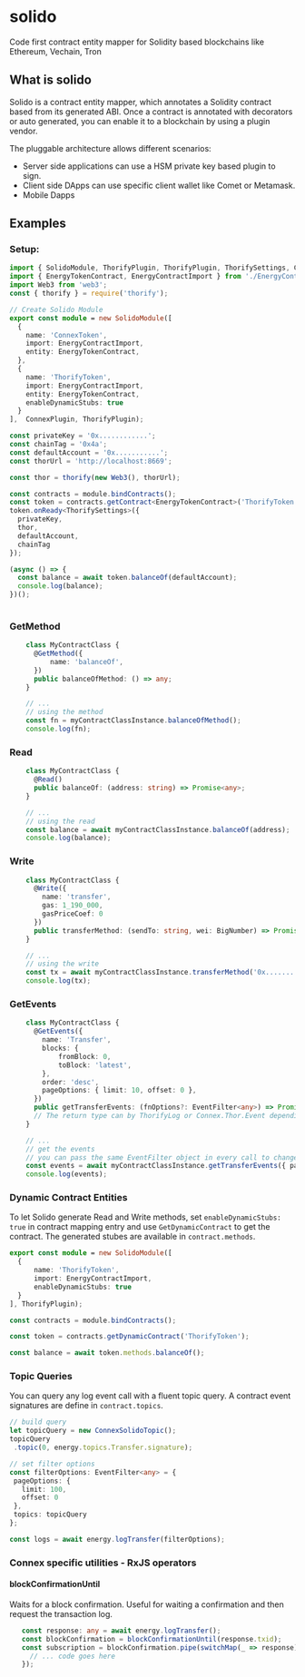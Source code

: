 # solido
Code first contract entity mapper for Solidity based blockchains like Ethereum, Vechain, Tron


## What is solido

Solido is a contract entity mapper, which annotates a Solidity contract based from its generated ABI. Once a contract is annotated with decorators or auto generated, you can enable it to a blockchain by using a plugin vendor.

The pluggable architecture allows different scenarios:
- Server side applications can use a HSM private key based plugin to sign.
- Client side DApps can use specific client wallet like Comet or Metamask.
- Mobile Dapps

## Examples

### Setup:

```typescript
import { SolidoModule, ThorifyPlugin, ThorifyPlugin, ThorifySettings, ConnexPlugin } from '@decent-bet/solido';
import { EnergyTokenContract, EnergyContractImport } from './EnergyContract';
import Web3 from 'web3';
const { thorify } = require('thorify');

// Create Solido Module
export const module = new SolidoModule([
  {
    name: 'ConnexToken',
    import: EnergyContractImport,
    entity: EnergyTokenContract,
  },
  {
    name: 'ThorifyToken',
    import: EnergyContractImport,
    entity: EnergyTokenContract,
    enableDynamicStubs: true
  }
],  ConnexPlugin, ThorifyPlugin);

const privateKey = '0x............';
const chainTag = '0x4a';
const defaultAccount = '0x...........';
const thorUrl = 'http://localhost:8669';

const thor = thorify(new Web3(), thorUrl);

const contracts = module.bindContracts();
const token = contracts.getContract<EnergyTokenContract>('ThorifyToken');
token.onReady<ThorifySettings>({
  privateKey,
  thor,
  defaultAccount,
  chainTag
});

(async () => {
  const balance = await token.balanceOf(defaultAccount);
  console.log(balance);
})();
 
```


### GetMethod
```typescript
    class MyContractClass {
      @GetMethod({
          name: 'balanceOf',
      })
      public balanceOfMethod: () => any;
    }

    // ...
    // using the method 
    const fn = myContractClassInstance.balanceOfMethod();
    console.log(fn);
```

### Read
```typescript
    class MyContractClass {
      @Read()
      public balanceOf: (address: string) => Promise<any>;
    }

    // ...
    // using the read 
    const balance = await myContractClassInstance.balanceOf(address);
    console.log(balance);
```

### Write
```typescript
    class MyContractClass {
      @Write({
        name: 'transfer',
        gas: 1_190_000,
        gasPriceCoef: 0
      })
      public transferMethod: (sendTo: string, wei: BigNumber) => Promise<any>;
    }

    // ...
    // using the write 
    const tx = await myContractClassInstance.transferMethod('0x........', new BigNumber(1**6));
    console.log(tx);
```

### GetEvents
```typescript
    class MyContractClass {
      @GetEvents({
        name: 'Transfer',
        blocks: {
            fromBlock: 0,
            toBlock: 'latest',
        },
        order: 'desc',
        pageOptions: { limit: 10, offset: 0 },
      })
      public getTransferEvents: (fnOptions?: EventFilter<any>) => Promise<ThorifyLog[]>;
      // The return type can by ThorifyLog or Connex.Thor.Event depending of the driver used in the contract.
    }

    // ...
    // get the events 
    // you can pass the same EventFilter object in every call to change the options
    const events = await myContractClassInstance.getTransferEvents({ pageOptions: { limit: 10, offset: 10 } });
    console.log(events);
```
  
  
  ### Dynamic Contract Entities
  
  To let Solido generate Read and Write methods, set `enableDynamicStubs: true` in contract mapping entry and use `GetDynamicContract` to get the contract. The generated stubes are available in `contract.methods`.
  
  ```typescript
  export const module = new SolidoModule([
    {
        name: 'ThorifyToken',
        import: EnergyContractImport,
        enableDynamicStubs: true
    }
], ThorifyPlugin);

const contracts = module.bindContracts();

const token = contracts.getDynamicContract('ThorifyToken');

const balance = await token.methods.balanceOf();
  
  ```
  
  
  ### Topic Queries
  
 You can query any log event call with a fluent topic query. A contract event signatures are define in `contract.topics`.
 
 ```typescript
 // build query
let topicQuery = new ConnexSolidoTopic();
topicQuery
  .topic(0, energy.topics.Transfer.signature);

// set filter options
const filterOptions: EventFilter<any> = {
  pageOptions: {
    limit: 100,
    offset: 0
  },
  topics: topicQuery
};

const logs = await energy.logTransfer(filterOptions);

 ```
 
 ### Connex specific utilities - RxJS operators
 
 #### blockConfirmationUntil
 
 Waits for a block confirmation. Useful for waiting a confirmation and then request the transaction log.
 
 ```typescript
    const response: any = await energy.logTransfer();
    const blockConfirmation = blockConfirmationUntil(response.txid);
    const subscription = blockConfirmation.pipe(switchMap(_ => response)).subscribe((log: any) => {
      // ... code goes here
    });
 ```
 
 
